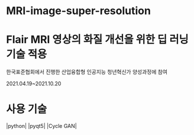 # MRI-image-super-resolution


<h1>Flair MRI 영상의 화질 개선을 위한 딥 러닝 기술 적용</h1>
한국표준협회에서 진행한 산업융합형 인공지능 청년혁신가 양성과정에 참여

2021.04.19~2021.10.20



<h1>사용 기술</h1>

|python|
|pyqt5|
|Cycle GAN|


